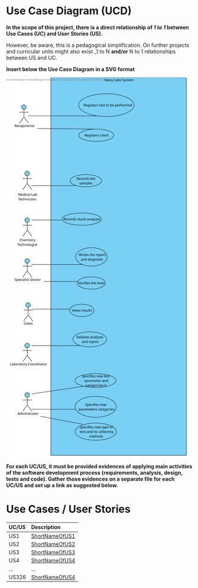 # Use Case Diagram (UCD)

**In the scope of this project, there is a direct relationship of _1 to 1_ between Use Cases (UC) and User Stories (US).**

However, be aware, this is a pedagogical simplification. On further projects and curricular units might also exist _1 to N **and/or** N to 1 relationships between US and UC.

**Insert below the Use Case Diagram in a SVG format**

![DUC](Teste.svg)


**For each UC/US, it must be provided evidences of applying main activities of the software development process (requirements, analysis, design, tests and code). Gather those evidences on a separate file for each UC/US and set up a link as suggested below.**

# Use Cases / User Stories
| UC/US  | Description                                                               |                   
|:----|:------------------------------------------------------------------------|
| US1 | [ShortNameOfUS1](US1.md)   |
| US2 | [ShortNameOfUS2](US2.md)  |
| US3 | [ShortNameOfUS3](US3.md)|
| US4 | [ShortNameOfUS4](US4.md)|
| ... | ...|
| US326 | [ShortNameOfUS4](US326.md)|
